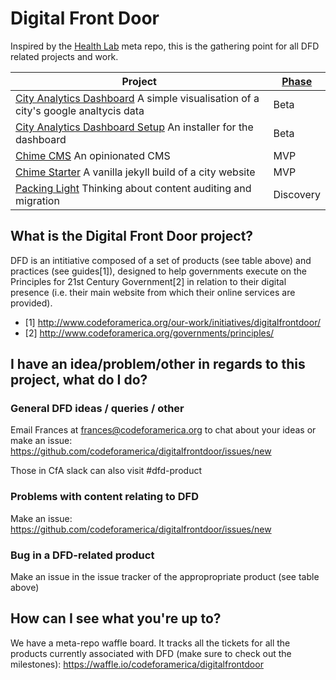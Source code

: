 # Digital Front Door

Inspired by the [Health Lab](https://github.com/codeforamerica/health) meta repo, this is the gathering point for all DFD related projects and work. 


Project | [Phase](https://www.gov.uk/service-manual/phases) |
------- | ----- | 
[City Analytics Dashboard](https://github.com/codeforamerica/city-analytics-dashboard/) A simple visualisation of a city's google analtycis data  | Beta |
[City Analytics Dashboard Setup](https://github.com/codeforamerica/city-analytics-dashboard-setup/) An installer for the dashboard  | Beta |
[Chime CMS](https://github.com/codeforamerica/ceviche-cms/) An opinionated CMS  | MVP |
[Chime Starter](https://github.com/codeforamerica/ceviche-starter/) A vanilla jekyll build of a city website  | MVP | 
[Packing Light](https://github.com/codeforamerica/packing-light/) Thinking about content auditing and migration  | Discovery |

## What is the Digital Front Door project?

DFD is an intitiative composed of a set of products (see table above) and practices (see guides[1]), designed to help governments execute on the Principles for 21st Century Government[2] in relation to their digital presence (i.e. their main website from which their online services are provided).

* [1] http://www.codeforamerica.org/our-work/initiatives/digitalfrontdoor/
* [2] http://www.codeforamerica.org/governments/principles/

## I have an idea/problem/other in regards to this project, what do I do?

### General DFD ideas / queries / other
Email Frances at frances@codeforamerica.org to chat about your ideas or make an issue: https://github.com/codeforamerica/digitalfrontdoor/issues/new

Those in CfA slack can also visit #dfd-product

### Problems with content relating to DFD
Make an issue: https://github.com/codeforamerica/digitalfrontdoor/issues/new

### Bug in a DFD-related product
Make an issue in the issue tracker of the appropropriate product (see table above)

## How can I see what you're up to?

We have a meta-repo waffle board. It tracks all the tickets for all the products currently associated with DFD (make sure to check out the milestones): https://waffle.io/codeforamerica/digitalfrontdoor
